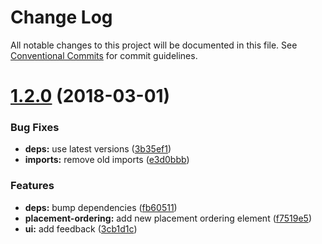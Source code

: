 # Change Log

All notable changes to this project will be documented in this file.
See [Conventional Commits](https://conventionalcommits.org) for commit guidelines.

<a name="1.2.0"></a>
# [1.2.0](https://github.com/corespring/corespring-pie/compare/v1.1.1...v1.2.0) (2018-03-01)


### Bug Fixes

* **deps:** use latest versions ([3b35ef1](https://github.com/corespring/corespring-pie/commit/3b35ef1))
* **imports:** remove old imports ([e3d0bbb](https://github.com/corespring/corespring-pie/commit/e3d0bbb))


### Features

* **deps:** bump dependencies ([fb60511](https://github.com/corespring/corespring-pie/commit/fb60511))
* **placement-ordering:** add new placement ordering element ([f7519e5](https://github.com/corespring/corespring-pie/commit/f7519e5))
* **ui:** add feedback ([3cb1d1c](https://github.com/corespring/corespring-pie/commit/3cb1d1c))
